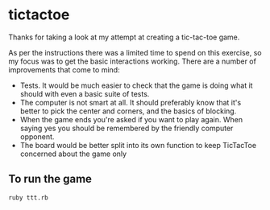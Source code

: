 # tictactoe
Thanks for taking a look at my attempt at creating a tic-tac-toe game. 

As per the instructions there was a limited time to spend on this exercise, so my focus was to get the basic interactions working. There are a number of improvements that come to mind:

- Tests. It would be much easier to check that the game is doing what it should with even a basic suite of tests.
- The computer is not smart at all. It should preferably know that it's better to pick the center and corners, and the basics of blocking.
- When the game ends you're asked if you want to play again. When saying yes you should be remembered by the friendly computer opponent.
- The board would be better split into its own function to keep TicTacToe concerned about the game only
## To run the game
`ruby ttt.rb`

